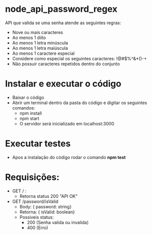 # node_api_password_regex

API que valida se uma senha atende as seguintes regras: 

- Nove ou mais caracteres
- Ao menos 1 diito
- Ao menos 1 letra minúscula
- Ao menos 1 letra maiúscula
- Ao menos 1 caractere especial
- Considere como especial os seguintes caracteres: !@#$%^&*()-+
- Não possuir caracteres repetidos dentro do conjunto


# Instalar e executar o código

- Baixar o código
- Abrir um terminal dentro da pasta do código e digitar os seguintes comandos: 
   - npm install
   - npm start
  - O servidor será inicializado em localhost:3000
   
# Executar testes
 - Apos a instalação do código rodar o comando **npm test**
 
 # Requisições:
 
 - GET / :
    - Retorna status 200 "API OK"
 - GET /password/isValid
    - Body: { password: string}
    - Retorna: { isValid: boolean}
    - Possiveis status: 
      - 200 (Senha valida ou invalida)
      - 400 (Erro)
